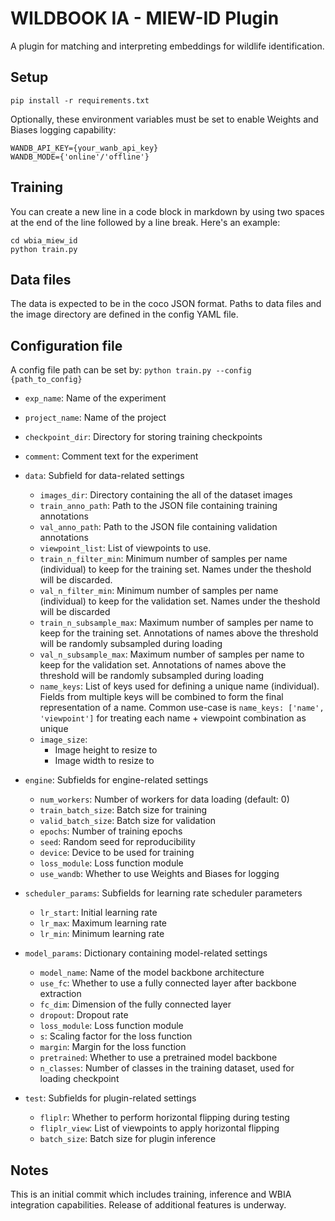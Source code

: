 
# WILDBOOK IA - MIEW-ID Plugin

A plugin for matching and interpreting embeddings for wildlife identification.


## Setup

` pip install -r requirements.txt `

Optionally, these environment variables must be set to enable Weights and Biases logging
capability:
```
WANDB_API_KEY={your_wanb_api_key}
WANDB_MODE={'online'/'offline'}
```

## Training
You can create a new line in a code block in markdown by using two spaces at the end of the line followed by a line break. Here's an example:

```
cd wbia_miew_id
python train.py
```

## Data files

The data is expected to be in the coco JSON format. Paths to data files and the image directory are defined in the config YAML file.

## Configuration file

A config file path can be set by:
`python train.py --config {path_to_config}`

- `exp_name`: Name of the experiment
- `project_name`: Name of the project
- `checkpoint_dir`: Directory for storing training checkpoints
- `comment`: Comment text for the experiment
- `data`: Subfield for data-related settings
  - `images_dir`: Directory containing the all of the dataset images
  - `train_anno_path`: Path to the JSON file containing training annotations 
  - `val_anno_path`: Path to the JSON file containing validation annotations
  - `viewpoint_list`: List of viewpoints to use.
  - `train_n_filter_min`: Minimum number of samples per name (individual) to keep for the training set. Names under the theshold will be discarded.
  - `val_n_filter_min`: Minimum number of samples per name (individual) to keep for the validation set. Names under the theshold will be discarded
  - `train_n_subsample_max`: Maximum number of samples per name to keep for the training set. Annotations of names above the threshold will be randomly subsampled during loading
  - `val_n_subsample_max`: Maximum number of samples per name to keep for the validation set. Annotations of names above the threshold will be randomly subsampled during loading
  - `name_keys`: List of keys used for defining a unique name (individual). Fields from multiple keys will be combined to form the final representation of a name. Common use-case is `name_keys: ['name', 'viewpoint']` for treating each name + viewpoint combination as unique
  - `image_size`:
    - Image height to resize to
    - Image width to resize to

- `engine`: Subfields for engine-related settings
  - `num_workers`: Number of workers for data loading (default: 0)
  - `train_batch_size`: Batch size for training
  - `valid_batch_size`: Batch size for validation
  - `epochs`: Number of training epochs
  - `seed`: Random seed for reproducibility
  - `device`: Device to be used for training
  - `loss_module`: Loss function module
  - `use_wandb`: Whether to use Weights and Biases for logging
- `scheduler_params`: Subfields for  learning rate scheduler parameters
  - `lr_start`: Initial learning rate
  - `lr_max`: Maximum learning rate
  - `lr_min`: Minimum learning rate
- `model_params`: Dictionary containing model-related settings
  - `model_name`: Name of the model backbone architecture
  - `use_fc`: Whether to use a fully connected layer after backbone extraction
  - `fc_dim`: Dimension of the fully connected layer
  - `dropout`: Dropout rate
  - `loss_module`: Loss function module
  - `s`: Scaling factor for the loss function
  - `margin`: Margin for the loss function
  - `pretrained`: Whether to use a pretrained model backbone
  - `n_classes`: Number of classes in the training dataset, used for loading checkpoint 
- `test`: Subfields for plugin-related settings
  - `fliplr`: Whether to perform horizontal flipping during testing
  - `fliplr_view`: List of viewpoints to apply horizontal flipping
  - `batch_size`: Batch size for plugin inference
  
## Notes

This is an initial commit which includes training, inference and WBIA integration capabilities. Release of additional features is underway.
